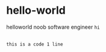 # hello-world
helloworld
noob software engineer 
<code>hi </code>

<br/><code>this is a code 1 line</code>
<? php
phpinfo();
?>
